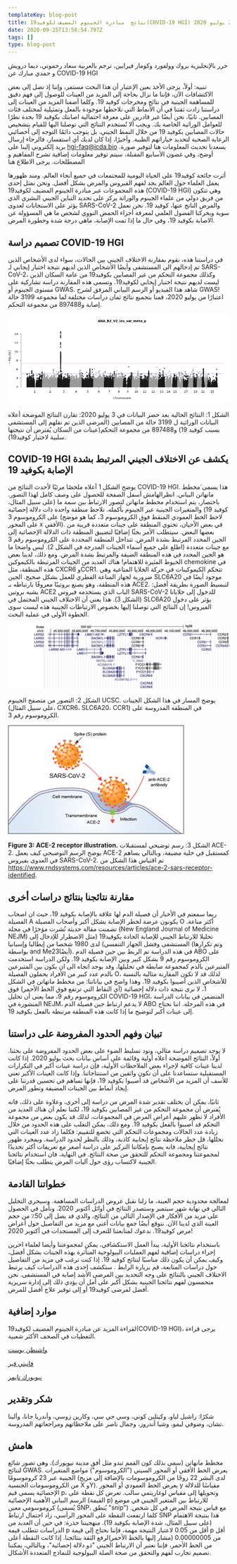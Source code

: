 ```yaml
---
templateKey: blog-post
title: نتائج  مبادرة الجينوم المضيف لكوفيد19(COVID-19 HGI) اعتبارًا من 2 يوليو 2020
date: 2020-09-25T13:58:54.797Z
tags: []
type: blog-post
---
```

حرر بالإنجليزية بروك وولفورد وكومار فيرابين، ترجم بالعربية سعاد رحموني، ديما درويش و حمدي مبارك عن COVID-19 HGI


تنبيه: أولاً، يرجى الأخذ بعين الإعتبار أن هذا البحث مستمر، وإننا إذ نصل إلى بعض الاكتشافات الآن، فإننا ما نزال بحاجة إلى المزيد من العينات للوصول إلى فهم دقيق للمساهمة الجينية في نتائج ومخرجات كوفيد 19. وكلما أضفنا المزيد من العينات إلى دراستنا زادت ثقتنا في أن الأنماط التي نلاحظها موجودة بالفعل وتمثيلية لمختلف فئات المصابين. ثانيًا، نحن أيضًا غير قادرين على معرفة احتمالية اصابتك بكوفيد 19 بحدة نظرًا للعوامل الوراثية الخاصة بك. ويجب ألا  تُستخدم النتائج  التي توصلنا اليها للقيام بتشخيص حالات المصابين بكوفيد 19 من خلال النمط الجيني، بل يتوجب دائمًا التوجه إلى أخصائيي الرعاية الصحية لتحديد خياراتهم الطبية. وأخيرًا، إذا كان لديك أي استفسار، فالرجاء إرسال بريد إلكتروني إلينا على hgi-faq@icda.bio .يسعدنا تحديث المعلومات هنا لتوفير صورة أوضح، وفي غضون الأسابيع المقبلة، سيتم توفير معلومات إضافية تشرح المفاهيم و المصطلحات. يرجى الاطلاع هنا

أثرت جائحة كوفيد19 على الحياة اليومية للمجتمعات في جميع أنحاء العالم. ومند ظهورها يعمل العلماء حول العالم بجد لفهم الفيروس والمرض بشكل أفضل. ونحن نمثل إحدى هذه المجموعات عبر مبادرة الجينوم المضيف لكوفيد19   (COVID-19 HGI) وهي تتكون من فريق دولي من علماء الجينوم والوراثة يركز على تحديد التباين الجيني البشري الذي يؤثر على الاستجابات لعدوى SARS-CoV-2 والمرض الناتج عنها، كوفيد 19. نحن نعمل سوية ويحركنا الفضول العلمي لمعرفة أجزاء الحمض النووي لشخص ما هي المسؤولة عن الاصابة بكوفيد 19، وفي حال ما إذا تمت الإصابة، ماهي درجة شدة وخطورة المرض.

## تصميم دراسة COVID-19 HGI

في دراستنا هذه، نقوم بمقارنة الاختلاف الجيني بين الحالات، سواء لدى الأشخاص الذين تم إدخالهم الى المستشفى وأيضًا الأشخاص الذين لديهم نتيجة اختبار إيجابي لـ SARS-CoV-2، وكذلك مجموعة التحكم من غير المصابين بكوفيد19 من عامة السكان الذين ليست لديهم نتيجة اختبار إيجابي لكوفيد19. وتسمى هذه المقارنة دراسة تشاركية على مستوى الجينوم أو GWAS. شاهد هذا الفيديو أو الرسم البياني المرفق لشرح GWAS! اعتبارًا من يوليو 2020، قمنا بتجميع نتائج ثمان دراسات مختلفة لما مجموعه 3199 حالة إصابة و897488 من مجموعة التحكم.


![ Current results from data freeze 3 (July 2020)](scicomm_blog_post_20200924.png)
<figcaption class="manual-md-inline-caption">
الشكل 1: النتائج الحالية بعد حصر البيانات في 3 يوليو 2020: تقارن النتائج الموضحة أعلاه البيانات الوراثية ل 3199 حالة من المصابين (المرضى الذين تم نقلهم إلى المستشفى بسبب كوفيد 19) و897488 من مجموعة التحكم(عينات من السكان يُفترض أن نتيجتها سلبية لاختبار كوفيد19).
</figcaption>

## COVID-19 HGI يكشف عن الاختلاف الجيني المرتبط بشدة الإصابة بكوفيد 19

يوضح الشكل 1 أعلاه ملخصًا مرئيًا لأحدث النتائج من COVID-19 HGI. هذا يسمى َمخطط مانهاتن البياني. انظرالهامش أسفل الصفحة للحصول على وصف كامل لهذا التصور. باختصار، يتم استخدام مخطط مانهاتن لتصور الارتباط بين سمة ما (على سبيل المثال، كوفيد 19) والمتغيرات الجينية عبر الجينوم بأكمله. نلاحظ منطقة واحدة ذات دلالة إحصائية على الكروموسوم 3 (لاحظ الخط العمودي المنقط فوق الكروموسوم 3، كما هو موضح على المحور x الأفقي). في بعض الأحيان، تحتوي المنطقة على جينات متعددة قريبة من بعضها البعض. سيتطلب الأمر بحثًا إضافيًا لتضييق المنطقة ذات الدلالة الإحصائية إلى الجين المحدد المرتبط بشدة المرض. تتداخل المنطقة المحددة على الكروموسوم رقم 3 مع جينات متعددة (اطلع على جميع أسماء الجينات المدرجة في الشكل 2). ليس واضحا ما هو الجين المحدد في هذه المنطقة الضيقة والمرتبط بشدة المرض. ومع ذلك، لدينا بعض الخيوط المثيرة للاهتمام! هناك العديد من الجينات المرتبطة بالكيموكين chemokine في هذه المنطقة، مثل CXCR6 وCCR1. تتحكم الكيموكينات في حركة الخلايا المناعية وهي ضرورية لجهاز المناعة الفطري للعمل بشكل صحيح. الجين SLC6A20 موجود أيضًا في هذه المنطقة، وهو يصنع بروتينًا معروفًا بارتباطه بـ ACE2. لتبسيط الصورة بطريقة أفضل: يشبه بروتين ACE2 الباب الذي يستخدمه فيروس SARS-CoV-2 للدخول إلى خلايانا (الشكل 3). هذا يعني أن الاختلاف الجيني المحتمل في SLC6A20 يؤثر على دخول الفيروس! إن النتائج التي توصلنا إليها بخصوص الارتباطات الجينية هذه ليست سوى الخطوة الأولى في عملية البحث.


![Visualization from the UCSC Genome Browser](hgt_genome_32a4d_7bc390.jpg)
<figcaption class="manual-md-inline-caption">الشكل 2: التصور من متصفح الجينوم UCSC. يوضح المسار في هذا الشكل الجينات (على سبيل المثال، CXCR6، SLC6A20، CCR1) في المنطقة المدروسة على الكروموسوم رقم 3.
</figcaption>

![ACE-2 receptor illustration](unnamed.png)
<figcaption class="manual-md-inline-caption">
<strong>Figure 3: ACE-2 receptor illustration.</strong> الشكل 3: رسم توضيحي لمستقبلات ACE-2. يوضح الرسم التوضيحي كيف يعمل ACE-2 كمستقبل في خلية مضيفة، وبالتالي يساهم في العدوى بفيروس SARS-CoV-2. تم اقتباس هذا الشكل من
 <a href="https://www.rndsystems.com/resources/articles/ace-2-sars-receptor-identified" target="_blank" rel="noopener noreferrer">https://www.rndsystems.com/resources/articles/ace-2-sars-receptor-identified</a>.
</figcaption>

## مقارنة نتائجنا بنتائج دراسات أخرى

ربما سمعتم في الأخبار أن فصيلة الدم لها علاقة بالإصابة بكوفيد 19، حيث ان اصحاب الفصيلة A يكونون عرضة لخطر الإصابة بشكل أكبر وأصحاب الفصيلة O أكثر مناعة. تضمنت مقالة حديثة نُشرت مؤخرًا في مجلة (New England Journal of Medicine NEJM) تحليلا للارتباط الجيني للإصابة الحادة بكوفيد19 (مثل الاضطرار للإدخال إلى المستشفى وفشل الجهاز التنفسي) لدى 1980 شخصا من إيطاليا وإسبانيا (وتم تكرارها بواسطة and Me23أيضًا). في هذه الدراسة تم الربط بين جين فصيلة الدم ABO على الكروموسوم رقم 9 بشكل كبير وبين الإصابة بكوفيد 19. ولكن الدراسة استخدمت المتبرعين بالدم كمجموعة ضابطة في تحليلها، وقد يوجد اتجاه الى ان يكون بين المتبرعين بالدم عدد كبير من الأفراد يحملون الفصيلة O، لذلك قد لا تكون المقارنة مثالية بالنسبة للأشخاص الذين أصيبوا بكوفيد 19. وهذا واضح في بياناتنا: من مخطط مانهاتن في الشكل 1، لا نرى نتيجة ذات دلالة إحصائية (أي النقاط التي ترتفع فوق الخط الأحمر) فوق الكروموسوم رقم 9، مما يعني أن تحليل COVID-19 HGI، المتضمن في بيانات الدراسة المنشورة في NEJM، لا يدعم ارتباط جين فصيلة الدم ABO في هذه المرحلة. اننا نحتاج إلى عينات أكبر لتوضيح ما إذا كانت هذه المنطقة مرتبطة بالفعل بكوفيد 19.

## تبيان وفهم الحدود المفروضة على دراستنا

لا يوجد تصميم دراسة مثالي، ونود تسليط الضوء على بعض الحدود  المفروضة على بحثنا. أولاً، النتائج الموضحة أعلاه أولية وقائمة على أساس بيانات بحث يوليو 2020. إذا كانت لدينا عينات كافية لإجراء بعض الملاحظات الأولية، فإن دراسة عينات أكبر في التكرارات المستقبلية ستساعدنا على أن نكون واثقين من استنتاجاتنا. وإذا كانت العينات الأكبر تعني للأسف أن المزيد من الأشخاص قد أصيبوا بكوفيد 19، فإنها تساهم في تحسين قدرتنا على إيجاد أنماط بين الجينات المضيفة وتطور المرض.

ثانيًا، يمكن أن يختلف تقدير شدة المرض من دراسة إلى أخرى، وعلاوة على ذلك، فانه يُفترض أن مجموعة التحكم من غير المصابين بكوفيد 19، لكننا نعلم أن هناك العديد من الأفراد لا تظهر عليهم أعراض المرض في المجموعات، لذلك قد يكون بعض من مجموعة التحكم قد أصيبوا بالفعل بكوفيد 19. ومع ذلك، يمكن التغلب على هذه الحدود من خلال زيادة عدد الحالات ومجموعات التحكم التي تخضع للتقييم: فكلما زاد عدد العينات التي نحللها، قل خطر ملاحظة نتائج إيجابية كاذبة، وذلك بالنظر لحدود الدراسة. وبمجرد ظهور نتائج إيجابية، فانه يصبح بإمكاننا التركيز على دراسة أصغر مع تعريفات أكثر تحديدًا لمجموعتنا ومجموعة التحكم للتحقق من صحة النتائج. في النهاية، فان استخدام نتائجنا الجينية لاكتساب رؤى حول آليات المرض يتطلب بحثًا إضافيًا.

## خطواتنا القادمة

لمعالجة محدودية حجم العينة، ما زلنا نقبل عروض الدراسات المساهمة. وسيجري التحليل التالي في نهاية شهر سبتمبر وستصدر النتائج في أوائل أكتوبر 2020. ونأمل في الحصول على مزيد من الأفكار في الإصدار التالي من النتائج، والذي قد يصل إلى 50٪ من حجم العينة الذي لدينا الآن. نتوقع أيضًا جمع بيانات أغنى مع مزيد من التفاصيل حول أعراض مرض كوفيد19. ندعوك لمتابعتنا للتعرف إلى المستجدات  في أكتوبر 2020!

باستخدام نتائجنا الأولية، يبدأ العمل الاستكشافي، يمكن لمجموعتنا وأيضا لعلماء اخرين إجراء دراسات إضافية لفهم العمليات البيولوجية المتأثرة بهذه الجينات بشكل أفضل، وكيف يمكن أن يكون ذلك مناسبًا لنتائج كوفيد 19. إذا كنت ترغب في مزيد من التفاصيل حول دراسات المتابعة، قم بزيارة الرابط . ستكشف إحدى هذه الدراسات كيف يرتبط الاختلاف الجيني بالنتائج على وجه التحديد بين المرضى الأشد إصابة في المستشفى. نحن متحمسون لفهم نتائجنا الجينية بشكل أكبر على أمل أن يؤدي ذلك إلى إدارة سريرية أفضل لمرضى كوفيد19 أو إلى توفير علاج أفضل للمرض.

## موارد إضافية

لقراءة المزيد عن مبادرة الجينوم المضيف لكوفيد19(COVID-19 HGI)، يرجى قراءة التغطيات في الصحف الأكثر شعبية.


[واشنطن بوست ](https://www.washingtonpost.com/opinions/2020/04/27/covid-19-quickly-kills-some-while-others-dont-show-symptoms-can-genetics-explain-this/)

[فانيتي فير ](https://www.vanityfair.com/news/2020/04/genetic-chances-of-dying-from-coronavirus)

[نيويورك تايمز ](https://www.nytimes.com/2020/06/03/health/coronavirus-blood-type-genetics.html)

## شكر وتقدير

شكرًا:  راشيل لياو، وكيتلين كوني، وسي جي سي، وكارين زوسي، وأندريا جانا، وألينا تشان، وصوفي ليمو، وشيا أندروز، وجمال ناصر على ملاحظاتهم ومراجعاتهم المدروسة.

## هامش

مخطط مانهاتن (سمي بذلك كون القمم تبدو مثل أفق مدينة نيويورك)، وهي تصور شائع لنتائج GWAS. يعرض الخط الأفقي أو المحور السيني ("الكروموسوم") مواضع المتغيرات الجينية عبر 23 كروموسومًا (لدى البشر 22 زوجًا من الكروموسومات بالإضافة إلى مزيج من الكروموسومات الجنسية X وY). يعرض الخط العمودي أو المحور y مقياسًا للدلالة الإحصائية يسمى قيم p، وتحويلها إلى مقياس لوغاريتمي سالب. تعرض كل نقطة على الرسم البياني الأهمية الإحصائية (القيمة p) للارتباط بين المتغير الجيني في موضع كروموسومي معين (يُسمى SNP، يُنطق "snip") مع قياس نتيجة المرض في كل شخص. كلما ارتفعت النقطة على المحور الرأسي، زاد احتمال ارتباط SNP هذا بنتيجة الاهتمام (على سبيل المثال، شدة الإصابة بكوفيد 19). منهجيتنا حذرة: في حين أن العديد من الدراسات تتطلب قيمة p أقل من 0.05 لاعتبار النتيجة مهمة، فإننا نحتاج إلى قيمة p أقل من 0.00000005 (مشار إليها بالخط الأحمر)لرفع الثقة بنتائجنا. إذا كانت النقطة أعلى من الخط الأحمر، فإننا نعتبر أن الارتباط الجيني "ذو دلالة إحصائية"، وبالتالي، يمكننا تصميم تجارب لفهم والتحقق من صحة الصلة البيولوجية للنماذج المتعددة الأشكال.
